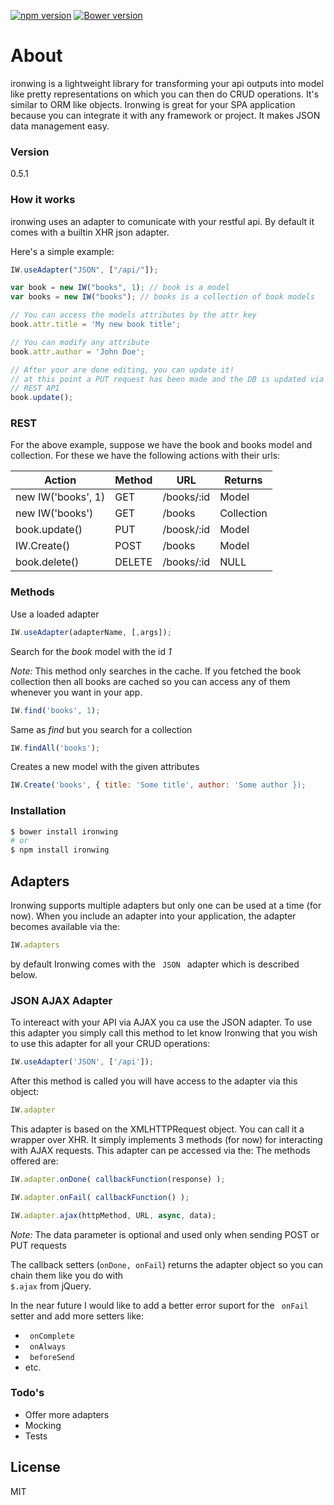 [![npm version](https://badge.fury.io/js/ironwing.svg)](http://badge.fury.io/js/ironwing)
[![Bower version](https://badge.fury.io/bo/ironwing.svg)](http://badge.fury.io/bo/ironwing)

# About

ironwing is a lightweight library for transforming your api outputs into model like pretty representations on which you can then do CRUD operations. It's similar to ORM like objects. Ironwing is great for your SPA application because you can integrate it with any framework or project. It makes JSON data management easy.

### Version
0.5.1

### How it works
ironwing uses an adapter to comunicate with your restful api. By default it comes with a builtin XHR json adapter.

Here's a simple example:
```js
IW.useAdapter("JSON", ["/api/"]);

var book = new IW("books", 1); // book is a model
var books = new IW("books"); // books is a collection of book models

// You can access the models attributes by the attr key
book.attr.title = 'My new book title';

// You can modify any attribute
book.attr.author = 'John Doe';

// After your are done editing, you can update it!
// at this point a PUT request has been made and the DB is updated via the
// REST API
book.update();
```
### REST
For the above example, suppose we have the book and books model and collection. For these we have the following actions with their urls:

| Action            | Method | URL        | Returns    |
| ----------------- | -------|------------|----------- |
| new IW('books', 1) | GET    | /books/:id | Model      |
| new IW('books')    | GET    | /books     | Collection |
| book.update()     | PUT    | /boosk/:id | Model      |
| IW.Create()        | POST   | /books     | Model      |
| book.delete()     | DELETE | /books/:id | NULL       |


### Methods
Use a loaded adapter
```js
IW.useAdapter(adapterName, [,args]);
```
Search for the <i>book</i> model with the id <i>1</i>

<i>Note:</i> This method only searches in the cache. If you fetched the book collection then all books are cached so you can access any of them whenever you want in your app.
```js
IW.find('books', 1);
```
Same as <i> find </i> but you search for a collection
```js
IW.findAll('books');
```

Creates a new model with the given attributes
```js
IW.Create('books', { title: 'Some title', author: 'Some author });
```

### Installation

```sh
$ bower install ironwing
# or
$ npm install ironwing
```

## Adapters
Ironwing supports multiple adapters but only one can be used at a time (for now).
When you include an adapter into your application, the adapter becomes available via the:
```js
IW.adapters
```
by default Ironwing comes with the <code> JSON </code> adapter which is described below.
### JSON AJAX Adapter
To intereact with your API via AJAX you ca use the JSON adapter. To use this adapter you simply call this method to let know Ironwing that you wish to use this adapter for all your CRUD operations:
```js
IW.useAdapter('JSON', ['/api']);
```
After this method is called you will have access to the adapter via this object:
```js
IW.adapter
```
This adapter is based on the XMLHTTPRequest object. You can call it a wrapper over XHR. It simply implements 3 methods (for now) for interacting with AJAX requests. This adapter can pe accessed via the:
The methods offered are:
```js
IW.adapter.onDone( callbackFunction(response) );
```
```js
IW.adapter.onFail( callbackFunction() );
```
```js
IW.adapter.ajax(httpMethod, URL, async, data);
```
<i>Note:</i> The data parameter is optional and used only when sending POST or PUT requests

The callback setters (<code>onDone, onFail</code>) returns the adapter object so you can chain them like you do with <code> $.ajax</code> from jQuery.

In the near future I would like to add a better error suport for the <code> onFail </code> setter and add more setters like:
- <code> onComplete </code>
- <code> onAlways </code>
- <code> beforeSend </code>
- etc.

### Todo's

 - Offer more adapters
 - Mocking
 - Tests

License
----

MIT

